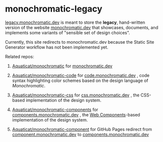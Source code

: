 # monochromatic-legacy

[legacy.monochromatic.dev](https://legacy.monochromatic.dev) is meant to store the **legacy**, hand-written version of the website [monochromatic.dev](https://monochromatic.dev) that showcases, documents, and implements some variants of "sensible set of design choices".

Currently, this site redirects to monochromatic.dev because the Static Site Generator workflow has not been implemented yet.

Related repos:

1.  [Aquaticat/monochromatic](https://github.com/Aquaticat/monochromatic) for [monochromatic.dev](https://monochromatic.dev)

2.  [Aquaticat/monochromatic-code](https://github.com/Aquaticat/monochromatic-code) for [code.monochromatic.dev](https://code.monochromatic.dev) , code syntax highlighting color schemes based on the design language of *Monochromatic*.

3.  [Aquaticat/monochromatic-css](https://github.com/Aquaticat/monochromatic) for [css.monochromatic.dev](https://css.monochromatic.dev) , the CSS-based implementation of the design system.

4.  [Aquaticat/monochromatic-components](https://github.com/Aquaticat/monochromatic) for [components.monochromatic.dev](https://components.monochromatic.dev) , the [Web Components](https://developer.mozilla.org/en-US/docs/Web/Web_Components)-based implementation of the design system.

5.  [Aquaticat/monochromatic-component](https://github.com/Aquaticat/monochromatic-component) for GitHub Pages redirect from [component.monochromatic.dev](https://component.monochromatic.dev) to [components.monochromatic.dev](https://components.monochromatic.dev)
